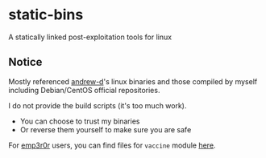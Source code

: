 # static-bins
A statically linked post-exploitation tools for linux

## Notice
Mostly referenced [andrew-d](https://github.com/andrew-d/static-binaries)'s linux binaries and those compiled by myself including Debian/CentOS official repositories.

I do not provide the build scripts (it's too much work). 
- You can choose to trust my binaries
- Or reverse them yourself to make sure you are safe

For [emp3r0r](https://github.com/jm33-m0/emp3r0r) users, you can find files for `vaccine` module [here](./vaccine).
